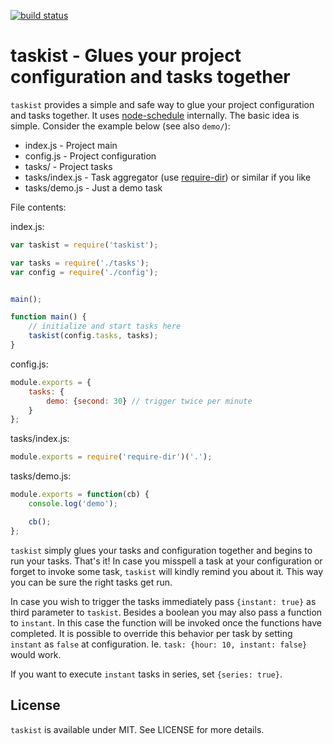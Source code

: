 [![build status](https://secure.travis-ci.org/bebraw/taskist.png)](http://travis-ci.org/bebraw/taskist)
# taskist - Glues your project configuration and tasks together

`taskist` provides a simple and safe way to glue your project configuration and tasks together. It uses [node-schedule](https://npmjs.org/package/node-schedule) internally. The basic idea is simple. Consider the example below (see also `demo/`):

* index.js - Project main
* config.js - Project configuration
* tasks/ - Project tasks
* tasks/index.js - Task aggregator (use [require-dir](https://npmjs.org/package/require-dir)) or similar if you like
* tasks/demo.js - Just a demo task

File contents:

index.js:
```js
var taskist = require('taskist');

var tasks = require('./tasks');
var config = require('./config');


main();

function main() {
    // initialize and start tasks here
    taskist(config.tasks, tasks);
}
```

config.js:
```js
module.exports = {
    tasks: {
        demo: {second: 30} // trigger twice per minute
    }
};
```

tasks/index.js:
```js
module.exports = require('require-dir')('.');
```

tasks/demo.js:
```js
module.exports = function(cb) {
    console.log('demo');

    cb();
};
```

`taskist` simply glues your tasks and configuration together and begins to run your tasks. That's it! In case you misspell a task at your configuration or forget to invoke some task, `taskist` will kindly remind you about it. This way you can be sure the right tasks get run.

In case you wish to trigger the tasks immediately pass `{instant: true}` as third parameter to `taskist`. Besides a boolean you may also pass a function to `instant`. In this case the function will be invoked once the functions have completed. It is possible to override this behavior per task by setting `instant` as `false` at configuration. Ie. `task: {hour: 10, instant: false}` would work.

If you want to execute `instant` tasks in series, set `{series: true}`.

## License

`taskist` is available under MIT. See LICENSE for more details.

